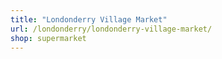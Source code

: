 ```yaml
---
title: "Londonderry Village Market"
url: /londonderry/londonderry-village-market/
shop: supermarket
---
```


